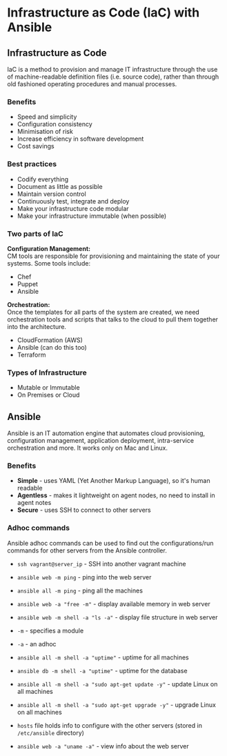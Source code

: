 # Infrastructure as Code (IaC) with Ansible
## Infrastructure as Code
IaC is a method to provision and manage IT infrastructure through the use of machine-readable definition files (i.e. source code), rather than through old fashioned operating procedures and manual processes.

### Benefits
* Speed and simplicity
* Configuration consistency
* Minimisation of risk
* Increase efficiency in software development
* Cost savings

### Best practices
* Codify everything
* Document as little as possible
* Maintain version control
* Continuously test, integrate and deploy
* Make your infrastructure code modular
* Make your infrastructure immutable (when possible)

### Two parts of IaC
**Configuration Management:**<br />
CM tools are responsible for provisioning and maintaining the state of your systems. Some tools include:
* Chef
* Puppet
* Ansible

**Orchestration:**<br />
Once the templates for all parts of the system are created, we need orchestration tools and scripts that talks to the cloud to pull them together into the architecture.
* CloudFormation (AWS)
* Ansible (can do this too)
* Terraform

### Types of Infrastructure
* Mutable or Immutable
* On Premises or Cloud

## Ansible
Ansible is an IT automation engine that automates cloud provisioning, configuration management, application deployment, intra-service orchestration and more. It works only on Mac and Linux.

### Benefits
* **Simple** - uses YAML (Yet Another Markup Language), so it's human readable
* **Agentless** - makes it lightweight on agent nodes, no need to install in agent notes
* **Secure** - uses SSH to connect to other servers

### Adhoc commands
Ansible adhoc commands can be used to find out the configurations/run commands for other servers from the Ansible controller.

* `ssh vagrant@server_ip` - SSH into another vagrant machine
* `ansible web -m ping` - ping into the web server
* `ansible all -m ping` - ping all the machines
* `ansible web -a "free -m"` - display available memory in web server
* `ansible web -m shell -a "ls -a"` - display file structure in web server
* `-m` - specifies a module
* `-a` - an adhoc


* `ansible all -m shell -a "uptime"` - uptime for all machines
* `ansible db -m shell -a "uptime"` - uptime for the database


* `ansible all -m shell -a "sudo apt-get update -y"` - update Linux on all machines
* `ansible all -m shell -a "sudo apt-get upgrade -y"` - upgrade Linux on all machines


* `hosts` file holds info to configure with the other servers (stored in `/etc/ansible` directory)
* `ansible web -a "uname -a"` - view info about the web server
